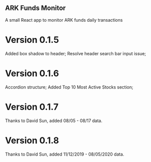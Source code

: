 ## ARK Funds Monitor
A small React app to monitor ARK funds daily transactions

# Version 0.1.5
Added box shadow to header;
Resolve header search bar input issue;

# Version 0.1.6
Accordion structure;
Added Top 10 Most Active Stocks section;

# Version 0.1.7
Thanks to David Sun, added 08/05 - 08/17 data.

# Version 0.1.8
Thanks to David Sun, added 11/12/2019 - 08/05/2020 data.